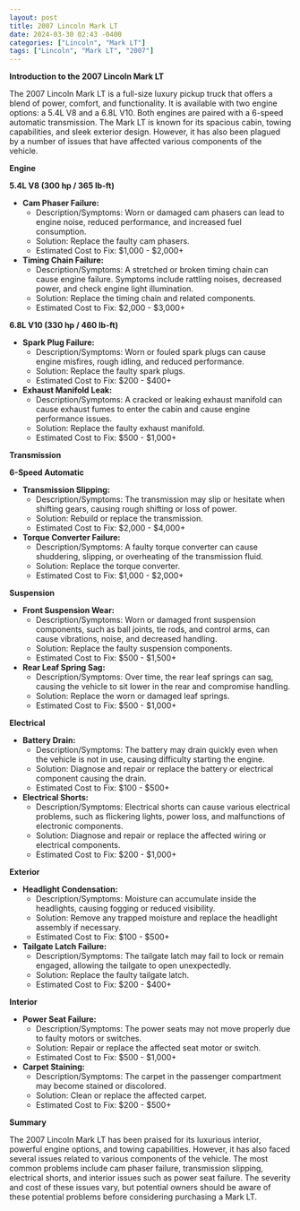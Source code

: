 ```yaml
---
layout: post
title: 2007 Lincoln Mark LT
date: 2024-03-30 02:43 -0400
categories: ["Lincoln", "Mark LT"]
tags: ["Lincoln", "Mark LT", "2007"]
---
```

**Introduction to the 2007 Lincoln Mark LT**

The 2007 Lincoln Mark LT is a full-size luxury pickup truck that offers a blend of power, comfort, and functionality. It is available with two engine options: a 5.4L V8 and a 6.8L V10. Both engines are paired with a 6-speed automatic transmission. The Mark LT is known for its spacious cabin, towing capabilities, and sleek exterior design. However, it has also been plagued by a number of issues that have affected various components of the vehicle.

**Engine**

**5.4L V8 (300 hp / 365 lb-ft)**

* **Cam Phaser Failure:**
    * Description/Symptoms: Worn or damaged cam phasers can lead to engine noise, reduced performance, and increased fuel consumption.
    * Solution: Replace the faulty cam phasers.
    * Estimated Cost to Fix: $1,000 - $2,000+
* **Timing Chain Failure:**
    * Description/Symptoms: A stretched or broken timing chain can cause engine failure. Symptoms include rattling noises, decreased power, and check engine light illumination.
    * Solution: Replace the timing chain and related components.
    * Estimated Cost to Fix: $2,000 - $3,000+

**6.8L V10 (330 hp / 460 lb-ft)**

* **Spark Plug Failure:**
    * Description/Symptoms: Worn or fouled spark plugs can cause engine misfires, rough idling, and reduced performance.
    * Solution: Replace the faulty spark plugs.
    * Estimated Cost to Fix: $200 - $400+
* **Exhaust Manifold Leak:**
    * Description/Symptoms: A cracked or leaking exhaust manifold can cause exhaust fumes to enter the cabin and cause engine performance issues.
    * Solution: Replace the faulty exhaust manifold.
    * Estimated Cost to Fix: $500 - $1,000+

**Transmission**

**6-Speed Automatic**

* **Transmission Slipping:**
    * Description/Symptoms: The transmission may slip or hesitate when shifting gears, causing rough shifting or loss of power.
    * Solution: Rebuild or replace the transmission.
    * Estimated Cost to Fix: $2,000 - $4,000+
* **Torque Converter Failure:**
    * Description/Symptoms: A faulty torque converter can cause shuddering, slipping, or overheating of the transmission fluid.
    * Solution: Replace the torque converter.
    * Estimated Cost to Fix: $1,000 - $2,000+

**Suspension**

* **Front Suspension Wear:**
    * Description/Symptoms: Worn or damaged front suspension components, such as ball joints, tie rods, and control arms, can cause vibrations, noise, and decreased handling.
    * Solution: Replace the faulty suspension components.
    * Estimated Cost to Fix: $500 - $1,500+
* **Rear Leaf Spring Sag:**
    * Description/Symptoms: Over time, the rear leaf springs can sag, causing the vehicle to sit lower in the rear and compromise handling.
    * Solution: Replace the worn or damaged leaf springs.
    * Estimated Cost to Fix: $500 - $1,000+

**Electrical**

* **Battery Drain:**
    * Description/Symptoms: The battery may drain quickly even when the vehicle is not in use, causing difficulty starting the engine.
    * Solution: Diagnose and repair or replace the battery or electrical component causing the drain.
    * Estimated Cost to Fix: $100 - $500+
* **Electrical Shorts:**
    * Description/Symptoms: Electrical shorts can cause various electrical problems, such as flickering lights, power loss, and malfunctions of electronic components.
    * Solution: Diagnose and repair or replace the affected wiring or electrical components.
    * Estimated Cost to Fix: $200 - $1,000+

**Exterior**

* **Headlight Condensation:**
    * Description/Symptoms: Moisture can accumulate inside the headlights, causing fogging or reduced visibility.
    * Solution: Remove any trapped moisture and replace the headlight assembly if necessary.
    * Estimated Cost to Fix: $100 - $500+
* **Tailgate Latch Failure:**
    * Description/Symptoms: The tailgate latch may fail to lock or remain engaged, allowing the tailgate to open unexpectedly.
    * Solution: Replace the faulty tailgate latch.
    * Estimated Cost to Fix: $200 - $400+

**Interior**

* **Power Seat Failure:**
    * Description/Symptoms: The power seats may not move properly due to faulty motors or switches.
    * Solution: Repair or replace the affected seat motor or switch.
    * Estimated Cost to Fix: $500 - $1,000+
* **Carpet Staining:**
    * Description/Symptoms: The carpet in the passenger compartment may become stained or discolored.
    * Solution: Clean or replace the affected carpet.
    * Estimated Cost to Fix: $200 - $500+

**Summary**

The 2007 Lincoln Mark LT has been praised for its luxurious interior, powerful engine options, and towing capabilities. However, it has also faced several issues related to various components of the vehicle. The most common problems include cam phaser failure, transmission slipping, electrical shorts, and interior issues such as power seat failure. The severity and cost of these issues vary, but potential owners should be aware of these potential problems before considering purchasing a Mark LT.
